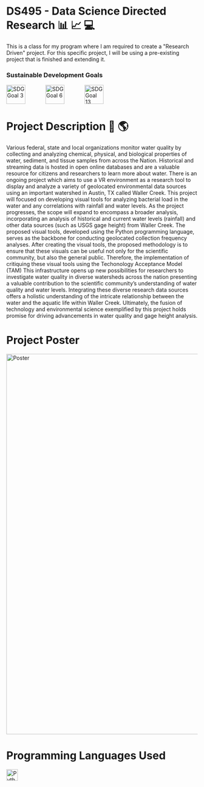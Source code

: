 # DS495 - Data Science Directed Research 📊 📈 💻  <br> 
 This is a class for my program where I am required to create a "Research Driven" project. For this specific project, I will be using a pre-existing project that is finished and extending it. 

### Sustainable Development Goals
 <img align="left" alt="SDG Goal 3" width="50px" style="padding-right:50px;" src="https://knowsdgs.jrc.ec.europa.eu/themes/sdgs/assets/img/sdg3.png" />
 <img align="left" alt="SDG Goal 6" width="50px" style="padding-right:50px;" src="https://upload.wikimedia.org/wikipedia/commons/8/87/Sustainable_Development_Goal_6.png" />
 <img align="center" alt="SDG Goal 13" width="50px" style="padding-right:50px;" src="https://knowsdgs.jrc.ec.europa.eu/themes/sdgs/assets/img/sdg13.png" />  <br> 
 
 # Project Description 🚰 🌎   <br> 
Various federal, state and local organizations monitor water quality by collecting and analyzing chemical, physical, and biological properties of water, sediment, and tissue samples from across the 
Nation. Historical and streaming data is hosted in open online databases and are a valuable resource for citizens and researchers to learn more about water. There is an ongoing project which aims to 
use a VR environment as a research tool to display and analyze a variety of geolocated environmental data sources using an important watershed in Austin, TX called Waller Creek. This project will    focused on developing visual tools for analyzing bacterial load in the water and any correlations with rainfall and water levels. As the project progresses, the scope will expand to encompass a  broader analysis, incorporating an analysis of historical and current water levels (rainfall)  and other data sources (such as USGS gage height)  from Waller Creek. The proposed visual tools, 
developed using the Python programming language, serves as the backbone for conducting geolocated collection frequency analyses. After creating the visual tools, the proposed methodology is to ensure 
that these visuals can be useful not only for the scientific community, but also the general public. Therefore, the implementation of critiquing these visual tools using the Techonology Acceptance 
Model (TAM) This infrastructure opens up new possibilities for researchers to investigate water quality in diverse watersheds across the nation presenting a valuable contribution to the scientific 
community’s understanding of water quality and water levels. Integrating these diverse research data sources offers a holistic understanding of the intricate relationship between the water and the 
aquatic life within Waller Creek. Ultimately, the fusion of technology and environmental science exemplified by this project holds promise for driving advancements in water quality and gage height 
analysis.   <br> 


# Project Poster <br>
 <img align="center" alt="Poster" width="1000px" style="padding-right:1000px;" src=" " />  <br> 


# Programming Languages Used 
<img align="left" alt="Python" width="30px" style="padding-right:10px;" src="https://cdn.jsdelivr.net/gh/devicons/devicon/icons/python/python-plain.svg" />




